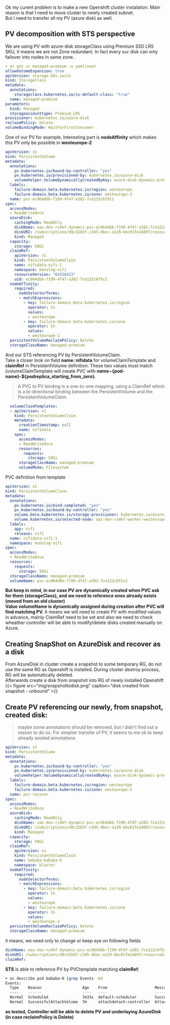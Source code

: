 
Ok my curent problem is to make a new Openshift cluster instalation. Main reason is that I need to move cluster to newly created subnet.  
But I need to transfer all my PV (azure disk) as well.
## PV decomposition with STS perspective
We are using PV with azure-disk storageClass using Premium SSD LRS SKU, it means we are not Zone redundant. In fact every our disk can only failover into nodes in same zone.
```yaml
➤ oc get sc managed-premium -o yaml|neat
allowVolumeExpansion: true
apiVersion: storage.k8s.io/v1
kind: StorageClass
metadata:
  annotations:
    storageclass.kubernetes.io/is-default-class: "true"
  name: managed-premium
parameters:
  kind: Managed
  storageaccounttype: Premium_LRS
provisioner: kubernetes.io/azure-disk
reclaimPolicy: Delete
volumeBindingMode: WaitForFirstConsumer
```
One of our PV for example. Interesting part is **nodeAffinity** which makes this PV only be possible in **westeurope-2**
```yaml
apiVersion: v1
kind: PersistentVolume
metadata:
  annotations:
    pv.kubernetes.io/bound-by-controller: "yes"
    pv.kubernetes.io/provisioned-by: kubernetes.io/azure-disk
    volumehelper.VolumeDynamicallyCreatedByKey: azure-disk-dynamic-provisioner
  labels:
    failure-domain.beta.kubernetes.io/region: westeurope
    failure-domain.beta.kubernetes.io/zone: westeurope-2
  name: pvc-ec964dbb-f199-4f47-a382-7ce122c6f5c2
spec:
  accessModes:
  - ReadWriteOnce
  azureDisk:
    cachingMode: ReadOnly
    diskName: oaz-dev-rz4kf-dynamic-pvc-ec964dbb-f199-4f47-a382-7ce122c6f5c2
    diskURI: /subscriptions/d0c32b5f-c345-4bec-a129-bbc01fe24097/resourceGroups/oaz-dev-rz4kf-rg/providers/Microsoft.Compute/disks/oaz-dev-rz4kf-dynamic-pvc-ec964dbb-f199-4f47-a382-7ce122c6f5c2
    kind: Managed
  capacity:
    storage: 50Gi
  claimRef:
    apiVersion: v1
    kind: PersistentVolumeClaim
    name: nifidata-nifi-1
    namespace: monolog-nifi
    resourceVersion: "64316423"
    uid: ec964dbb-f199-4f47-a382-7ce122c6f5c2
  nodeAffinity:
    required:
      nodeSelectorTerms:
      - matchExpressions:
        - key: failure-domain.beta.kubernetes.io/region
          operator: In
          values:
          - westeurope
        - key: failure-domain.beta.kubernetes.io/zone
          operator: In
          values:
          - westeurope-2
  persistentVolumeReclaimPolicy: Delete
  storageClassName: managed-premium
```
And our STS referencing PV by PersistentVolumeClaim.  
Take a closer look on field **name: nifidata** for volumeClaimTemplate and **claimRef** in PersistentVolume definition. These two values must match (volumeClaimTemplate will create PVC with **${name}-${pod-name}-${podreplica_starting_from_zero}**.
>A PVC to PV binding is a one-to-one mapping, using a ClaimRef which is a bi-directional binding between the PersistentVolume and the PersistentVolumeClaim.
```yaml
  volumeClaimTemplates:
  - apiVersion: v1
    kind: PersistentVolumeClaim
    metadata:
      creationTimestamp: null
      name: nifidata
    spec:
      accessModes:
      - ReadWriteOnce
      resources:
        requests:
          storage: 50Gi
      storageClassName: managed-premium
      volumeMode: Filesystem
```
PVC definition from template
```yaml
apiVersion: v1
kind: PersistentVolumeClaim
metadata:
  annotations:
    pv.kubernetes.io/bind-completed: "yes"
    pv.kubernetes.io/bound-by-controller: "yes"
    volume.beta.kubernetes.io/storage-provisioner: kubernetes.io/azure-disk
    volume.kubernetes.io/selected-node: oaz-dev-rz4kf-worker-westeurope2-7bfkx
  labels:
    app: nifi
    release: nifi
  name: nifidata-nifi-1
  namespace: monolog-nifi
spec:
  accessModes:
  - ReadWriteOnce
  resources:
    requests:
      storage: 50Gi
  storageClassName: managed-premium
  volumeName: pvc-ec964dbb-f199-4f47-a382-7ce122c6f5c2
```
**But keep in mind, in our case PV are dynamically created when PVC ask for them (storageClass), and we need to reference ones already exists (moved from an old cluster)**   
**Value volumeName is dynamically assigned during creation after PVC will find matching PV.**
It means we will need to create PV with modified values in advance, mainly ClaimRef need to be set and also we need to check wheather controller will be able to modify/delete disks created manually on Azure.

## Creating SnapShot on AzureDisk and recover as a disk
From AzureDisk in cluster create a snapshot to some temporary RG, do not use the same RG as Openshift is installed. During cluster destroy process, RG will be automatically deleted.  
Afterwards create a disk from snapshot into RG of newly installed Openshift
{{< figure src="img/snapshottodisk.png" caption="disk created from snapshot - unbound" >}}

## Create PV referencing our newly, from snapshot, created disk:  
> maybe some annotations should be removed, but I didn't find out a reason to do so. For simplier transfer of PV, it seems to me ok to keep already existed annotations

```yaml
apiVersion: v1
kind: PersistentVolume
metadata:
  annotations:
    pv.kubernetes.io/bound-by-controller: "yes"
    pv.kubernetes.io/provisioned-by: kubernetes.io/azure-disk
    volumehelper.VolumeDynamicallyCreatedByKey: azure-disk-dynamic-provisioner
  labels:
    failure-domain.beta.kubernetes.io/region: westeurope
    failure-domain.beta.kubernetes.io/zone: westeurope-2
  name: pvc-recover
spec:
  accessModes:
  - ReadWriteOnce
  azureDisk:
    cachingMode: ReadOnly
    diskName: oaz-dev-rz4kf-dynamic-pvc-ec964dbb-f199-4f47-a382-7ce122c6f5c2-vol2
    diskURI: /subscriptions/d0c32b5f-c345-4bec-a129-bbc01fe24097/resourceGroups/oaz-dev-rz4kf-rg/providers/Microsoft.Compute/disks/oaz-dev-rz4kf-dynamic-pvc-ec964dbb-f199-4f47-a382-7ce122c6f5c2-vol2
    kind: Managed
  capacity:
    storage: 50Gi
  claimRef:
    apiVersion: v1
    kind: PersistentVolumeClaim
    name: bababa-bababa-0
    namespace: blaster
  nodeAffinity:
    required:
      nodeSelectorTerms:
      - matchExpressions:
        - key: failure-domain.beta.kubernetes.io/region
          operator: In
          values:
          - westeurope
        - key: failure-domain.beta.kubernetes.io/zone
          operator: In
          values:
          - westeurope-2
  persistentVolumeReclaimPolicy: Delete
  storageClassName: managed-premium
```
it means, we need only to change or keep eye on following fields
```yaml
diskName: oaz-dev-rz4kf-dynamic-pvc-ec964dbb-f199-4f47-a382-7ce122c6f5c2-vol2
diskURI: /subscriptions/d0c32b5f-c345-4bec-a129-bbc01fe24097/resourceGroups/oaz-dev-rz4kf-rg/providers/Microsoft.Compute/disks/oaz-dev-rz4kf-dynamic-pvc-ec964dbb-f199-4f47-a382-7ce122c6f5c2-vol2
claimRef:
```
**STS** is able to reference PV by PVCtemplate matching **claimRef**:
```sh
➤ oc describe pod bababa-0 |grep Events -A4
Events:
  Type    Reason                  Age    From                     Message
  ----    ------                  ----   ----                     -------
  Normal  Scheduled               7m33s  default-scheduler        Successfully assigned blaster/bababa-0 to oaz-dev-rz4kf-worker-westeurope2-7bfkx
  Normal  SuccessfulAttachVolume  7m     attachdetach-controller  AttachVolume.Attach succeeded for volume "pvc-recover"
```

**as tested, Controller will be able to delete PV and underlaying AzureDisk (in case reclaimPolicy is Delete)**
